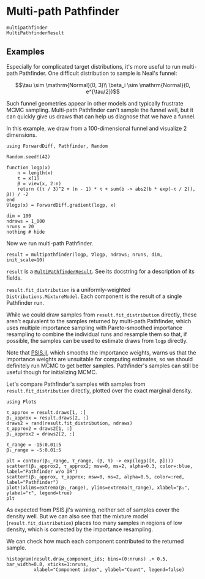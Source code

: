 # Multi-path Pathfinder

```@docs
multipathfinder
MultiPathfinderResult
```

## Examples

Especially for complicated target distributions, it's more useful to run multi-path Pathfinder.
One difficult distribution to sample is Neal's funnel:

```math
\tau \sim \mathrm{Normal}(0, 3)\\
\beta_i \sim \mathrm{Normal}(0, e^{\tau/2})
```

Such funnel geometries appear in other models and typically frustrate MCMC sampling.
Multi-path Pathfinder can't sample the funnel well, but it can quickly give us draws that can help us diagnose that we have a funnel.

In this example, we draw from a 100-dimensional funnel and visualize 2 dimensions.

```@example 1
using ForwardDiff, Pathfinder, Random

Random.seed!(42)

function logp(x)
    n = length(x)
    τ = x[1]
    β = view(x, 2:n)
    return ((τ / 3)^2 + (n - 1) * τ + sum(b -> abs2(b * exp(-τ / 2)), β)) / -2
end
∇logp(x) = ForwardDiff.gradient(logp, x)

dim = 100
ndraws = 1_000
nruns = 20
nothing # hide
```

Now we run multi-path Pathfinder.

```@repl 1
result = multipathfinder(logp, ∇logp, ndraws; nruns, dim, init_scale=10)
```

`result` is a [`MultiPathfinderResult`](@ref).
See its docstring for a description of its fields.

`result.fit_distribution` is a uniformly-weighted `Distributions.MixtureModel`.
Each component is the result of a single Pathfinder run.

While we could draw samples from `result.fit_distribution` directly, these aren't equivalent to the samples returned by multi-path Pathfinder, which uses multiple importance sampling with Pareto-smoothed importance resampling to combine the individual runs and resample them so that, if possible, the samples can be used to estimate draws from `logp` directly.

Note that [PSIS.jl](https://github.com/arviz-devs/PSIS.jl), which smooths the importance weights, warns us that the importance weights are unsuitable for computing estimates, so we should definitely run MCMC to get better samples.
Pathfinder's samples can still be useful though for initializing MCMC.

Let's compare Pathfinder's samples with samples from `result.fit_distribution` directly, plotted over the exact marginal density.

```@example 1
using Plots

τ_approx = result.draws[1, :]
β₁_approx = result.draws[2, :]
draws2 = rand(result.fit_distribution, ndraws)
τ_approx2 = draws2[1, :]
β₁_approx2 = draws2[2, :]

τ_range = -15:0.01:5
β₁_range = -5:0.01:5

plt = contour(β₁_range, τ_range, (β, τ) -> exp(logp([τ, β])))
scatter!(β₁_approx2, τ_approx2; msw=0, ms=2, alpha=0.3, color=:blue, label="Pathfinder w/o IR")
scatter!(β₁_approx, τ_approx; msw=0, ms=2, alpha=0.5, color=:red, label="Pathfinder")
plot!(xlims=extrema(β₁_range), ylims=extrema(τ_range), xlabel="β₁", ylabel="τ", legend=true)
plt
```

As expected from PSIS.jl's warning, neither set of samples cover the density well.
But we can also see that the mixture model (`result.fit_distribution`) places too many samples in regions of low density, which is corrected by the importance resampling.

We can check how much each component contributed to the returned sample.

```@example 1
histogram(result.draw_component_ids; bins=(0:nruns) .+ 0.5, bar_width=0.8, xticks=1:nruns,
          xlabel="Component index", ylabel="Count", legend=false)
```
